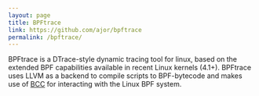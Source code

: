 ```yaml
---
layout: page
title: BPFtrace
link: https://github.com/ajor/bpftrace
permalink: /bpftrace/
---
```


BPFtrace is a DTrace-style dynamic tracing tool for linux, based on the extended BPF capabilities available in recent Linux kernels (4.1+). BPFtrace uses LLVM as a backend to compile scripts to BPF-bytecode and makes use of [BCC](https://github.com/iovisor/bcc) for interacting with the Linux BPF system.
